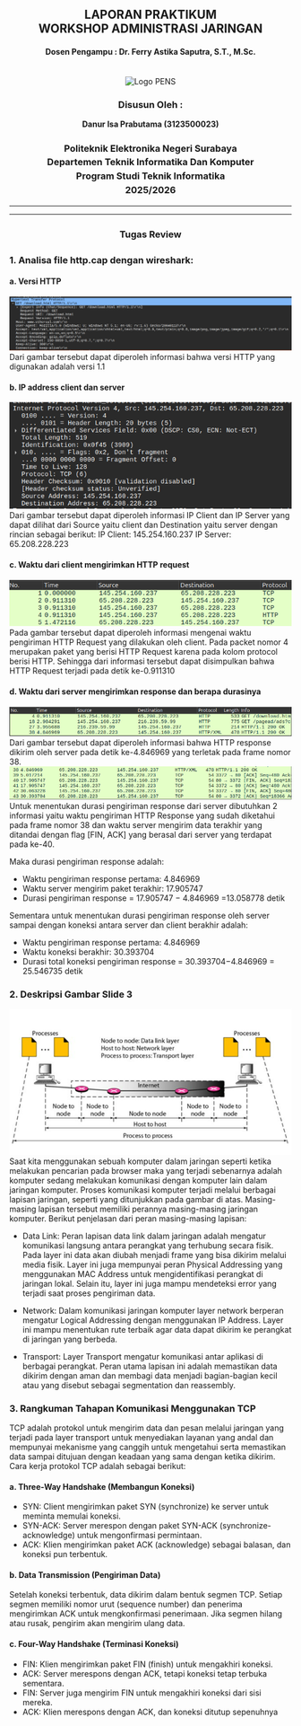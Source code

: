 <div align="center">
  <h2 style="text-align: center;font-weight: bold">LAPORAN PRAKTIKUM <br/> WORKSHOP ADMINISTRASI JARINGAN</br></h2>
  <h4 style="text-align: center;">Dosen Pengampu : Dr. Ferry Astika Saputra, S.T., M.Sc.</h4>
</div>
<br />
<div align="center">
  <img src="https://upload.wikimedia.org/wikipedia/id/4/44/Logo_PENS.png" alt="Logo PENS">
  <h3 style="text-align: center;">Disusun Oleh : </h3>
  <p style="text-align: center;">
    <strong>Danur Isa Prabutama (3123500023)</strong><br>
  </p>

<h3 style="text-align: center;line-height: 1.5">Politeknik Elektronika Negeri Surabaya<br>Departemen Teknik Informatika Dan Komputer<br>Program Studi Teknik Informatika<br>2025/2026</h3>
  <hr><hr>
</div>

<h3 style="text-align: center;line-height: 1.5">Tugas Review</h3>

### 1. Analisa file http.cap dengan wireshark:

#### a. Versi HTTP

<img src="assets/http-version.png" alt="asset">
Dari gambar tersebut dapat diperoleh informasi bahwa versi HTTP yang digunakan 
	adalah versi 1.1

#### b. IP address client dan server

<img src="assets/ip-addr.png" alt="asset">
Dari gambar tersebut dapat diperoleh informasi IP Client dan IP Server yang dapat dilihat dari Source yaitu client dan Destination yaitu server dengan rincian sebagai berikut: 
IP Client: 145.254.160.237
IP Server: 65.208.228.223

#### c. Waktu dari client mengirimkan HTTP request

<img src="assets/http-request.png" alt="asset">
Pada gambar tersebut dapat diperoleh informasi mengenai waktu pengiriman HTTP Request yang dilakukan oleh client. Pada packet nomor 4 merupakan paket yang berisi HTTP Request karena pada kolom protocol berisi HTTP. Sehingga dari informasi tersebut dapat disimpulkan bahwa HTTP Request terjadi pada detik ke-0.911310

#### d. Waktu dari server mengirimkan response dan berapa durasinya

<img src="assets/http-response.png" alt="asset">
Dari gambar tersebut dapat diperoleh informasi bahwa HTTP response dikirim oleh server pada detik ke-4.846969 yang terletak pada frame nomor 38.

<img src="assets/http-response-duration.png" alt="asset">
Untuk menentukan durasi pengiriman response dari server dibutuhkan  2 informasi yaitu waktu pengiriman HTTP Response yang sudah diketahui pada frame nomor 38 dan waktu server mengirim data terakhir yang ditandai dengan flag [FIN, ACK] yang berasal dari server yang terdapat pada ke-40.

Maka durasi pengiriman response adalah:

- Waktu pengiriman response pertama: 4.846969
- Waktu server mengirim paket terakhir: 17.905747
- Durasi pengiriman response = 17.905747 − 4.846969 =13.058778 detik

Sementara untuk menentukan durasi pengiriman response oleh server sampai dengan koneksi antara server dan client berakhir adalah:

- Waktu pengiriman response pertama: 4.846969
- Waktu koneksi berakhir: 30.393704
- Durasi total koneksi pengiriman response = 30.393704−4.846969 = 25.546735 detik

### 2. Deskripsi Gambar Slide 3

<img src="assets/komunikasi-antar-komputer.png" alt="asset">
Saat kita menggunakan sebuah komputer dalam jaringan seperti ketika melakukan pencarian pada browser maka yang terjadi sebenarnya adalah komputer sedang melakukan komunikasi dengan komputer lain dalam jaringan komputer. Proses komunikasi komputer terjadi melalui berbagai lapisan jaringan, seperti yang ditunjukkan pada gambar di atas. Masing-masing lapisan tersebut memiliki perannya masing-masing jaringan komputer. Berikut penjelasan dari peran masing-masing lapisan:

- Data Link: Peran lapisan data link dalam jaringan adalah mengatur komunikasi langsung antara perangkat yang terhubung secara fisik. Pada layer ini data akan diubah menjadi frame yang bisa dikirim melalui media fisik. Layer ini juga mempunyai peran Physical Addressing yang menggunakan MAC Address untuk mengidentifikasi perangkat di jaringan lokal. Selain itu, layer ini juga mampu mendeteksi error yang terjadi saat proses pengiriman data.

- Network: Dalam komunikasi jaringan komputer layer network berperan mengatur Logical Addressing dengan menggunakan IP Address. Layer ini mampu menentukan rute terbaik agar data dapat dikirim ke perangkat di jaringan yang berbeda.

- Transport: Layer Transport mengatur komunikasi antar aplikasi di berbagai perangkat. Peran utama lapisan ini adalah memastikan data dikirim dengan aman dan membagi data menjadi bagian-bagian kecil atau yang disebut sebagai segmentation dan reassembly.

### 3. Rangkuman Tahapan Komunikasi Menggunakan TCP

TCP adalah protokol untuk mengirim data dan pesan melalui jaringan yang terjadi pada layer transport untuk menyediakan layanan yang andal dan mempunyai mekanisme yang canggih untuk mengetahui serta memastikan data sampai ditujuan dengan keadaan yang sama dengan ketika dikirim. Cara kerja protokol TCP adalah sebagai berikut:

#### a. Three-Way Handshake (Membangun Koneksi)

- SYN: Client mengirimkan paket SYN (synchronize) ke server untuk meminta memulai koneksi.
- SYN-ACK: Server merespon dengan paket SYN-ACK (synchronize-acknowledge) untuk mengonfirmasi permintaan.
- ACK: Klien mengirimkan paket ACK (acknowledge) sebagai balasan, dan koneksi pun terbentuk.

#### b. Data Transmission (Pengiriman Data)

Setelah koneksi terbentuk, data dikirim dalam bentuk segmen TCP.
Setiap segmen memiliki nomor urut (sequence number) dan penerima mengirimkan ACK untuk mengkonfirmasi penerimaan.
Jika segmen hilang atau rusak, pengirim akan mengirim ulang data.

#### c. Four-Way Handshake (Terminasi Koneksi)

- FIN: Klien mengirimkan paket FIN (finish) untuk mengakhiri koneksi.
- ACK: Server merespons dengan ACK, tetapi koneksi tetap terbuka sementara.
- FIN: Server juga mengirim FIN untuk mengakhiri koneksi dari sisi mereka.
- ACK: Klien merespons dengan ACK, dan koneksi ditutup sepenuhnya
